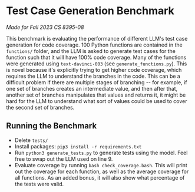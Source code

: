 # Test Case Generation Benchmark
*Made for Fall 2023 CS 8395-08*

This benchmark is evaluating the performance of different LLM's test case generation for code coverage. 100 Python functions are contained in the `functions/` folder, and the LLM is asked to generate test cases for the function such that it will have 100% code coverage. Many of the functions were generated using `text-davinci-003` (see `generate_functions.py`). This is novel because it's explicitly trying to get higher code coverage, which requires the LLM to understand the branches in the code. This can be a difficult problem if there are multiple stages of branching -- for example, if one set of branches creates an intermediate value, and then after that, another set of branches manipulates that values and returns it, it might be hard for the LLM to understand what sort of values could be used to cover the second set of branches.

## Running the Benchmark
- Delete `tests/`
- Install packages: `pip3 install -r requirements.txt`
- Run `python3 generate_tests.py` to generate tests using the model. Feel free to swap out the LLM used on line 9.
- Evaluate coverage by running `bash check_coverage.bash`. This will print out the coverage for each function, as well as the average coverage for all functions. As an added bonus, it will also show what percentage of the tests were valid.